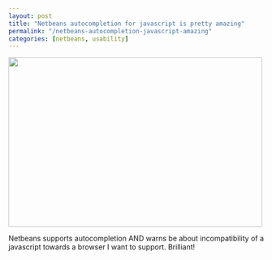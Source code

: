 ```yaml
---
layout: post
title: "Netbeans autocompletion for javascript is pretty amazing"
permalink: "/netbeans-autocompletion-javascript-amazing"
categories: [netbeans, usability]
---
```


<a href="http://localhost:8888/iamnearlythere.com/wp-content/uploads/2010/10/tumblr_l9mq7dEM8u1qbj7juo1_1280.png.scaled1000.png"><img src="http://localhost:8888/iamnearlythere.com/wp-content/uploads/2010/10/tumblr_l9mq7dEM8u1qbj7juo1_1280.png.scaled1000-300x200.png" alt="" width="500" height="334" /></a>

Netbeans supports autocompletion AND warns be about incompatibility of a javascript towards a browser I want to support. Brilliant!
